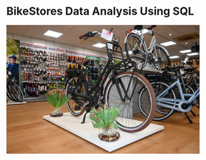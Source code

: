 # BikeStores Data Analysis Using SQL  
![Logo](https://github.com/julioalexp/Analyzing-data-from-the-BikeStores-database-using-SQL/blob/main/bikestore.jpg)
